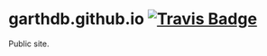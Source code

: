# garthdb.github.io [![Travis Badge](https://travis-ci.org/GarthDB/garthdb.github.io.svg)](https://travis-ci.org/GarthDB/garthdb.github.io)

Public site.
